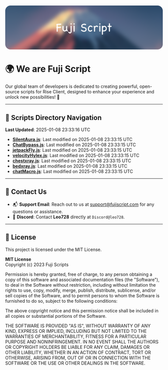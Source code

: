 ![Banner](.github/b.webp)

# 🌍 **We are Fuji Script**

Our global team of developers is dedicated to creating powerful, open-source scripts for Rise Client, designed to enhance your experience and unlock new possibilities! 🌟

---
<!-- SCRIPTS_NAVIGATION_START -->
## 📂 **Scripts Directory Navigation**

**Last Updated**: 2025-01-08 23:33:16 UTC

- **[SilentAura.js](scripts/SilentAura.js)**: Last modified on 2025-01-08 23:33:15 UTC
- **[ChatBypass.js](scripts/ChatBypass.js)**: Last modified on 2025-01-08 23:33:15 UTC
- **[jetpackFly.js](scripts/jetpackFly.js)**: Last modified on 2025-01-08 23:33:15 UTC
- **[velocityHylex.js](scripts/velocityHylex.js)**: Last modified on 2025-01-08 23:33:15 UTC
- **[chestxray.js](scripts/chestxray.js)**: Last modified on 2025-01-08 23:33:15 UTC
- **[bedxray.js](scripts/bedxray.js)**: Last modified on 2025-01-08 23:33:15 UTC
- **[chatMacro.js](scripts/chatMacro.js)**: Last modified on 2025-01-08 23:33:15 UTC

<!-- SCRIPTS_NAVIGATION_END -->

---

## 💬 **Contact Us**  
- 📬 **Support Email**: Reach out to us at [support@fujiscript.com](mailto:support@fujiscript.com) for any questions or assistance.  
- 💬 **Discord**: Contact **Leo728** directly at `Discord@leo728`.

---

## 📜 **License**

This project is licensed under the MIT License.  

**MIT License**  
Copyright (c) 2023 Fuji Scripts  

Permission is hereby granted, free of charge, to any person obtaining a copy of this software and associated documentation files (the "Software"), to deal in the Software without restriction, including without limitation the rights to use, copy, modify, merge, publish, distribute, sublicense, and/or sell copies of the Software, and to permit persons to whom the Software is furnished to do so, subject to the following conditions:  

The above copyright notice and this permission notice shall be included in all copies or substantial portions of the Software.  

THE SOFTWARE IS PROVIDED "AS IS", WITHOUT WARRANTY OF ANY KIND, EXPRESS OR IMPLIED, INCLUDING BUT NOT LIMITED TO THE WARRANTIES OF MERCHANTABILITY, FITNESS FOR A PARTICULAR PURPOSE AND NONINFRINGEMENT. IN NO EVENT SHALL THE AUTHORS OR COPYRIGHT HOLDERS BE LIABLE FOR ANY CLAIM, DAMAGES OR OTHER LIABILITY, WHETHER IN AN ACTION OF CONTRACT, TORT OR OTHERWISE, ARISING FROM, OUT OF OR IN CONNECTION WITH THE SOFTWARE OR THE USE OR OTHER DEALINGS IN THE SOFTWARE.  
